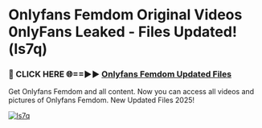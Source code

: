# Onlyfans Femdom Original Videos 0nlyFans Leaked - Files Updated! (ls7q)

<h3>🔴 CLICK HERE 🌐==►► <a href="https://tinyurl.com/2jnfzry5" rel="nofollow">Onlyfans Femdom Updated Files</a></h3>

Get Onlyfans Femdom and all content. Now you can access all videos and pictures of Onlyfans Femdom. New Updated Files 2025!

[![ls7q](https://i.imgur.com/GyGTBgg.gif)](https://tinyurl.com/2jnfzry5)
